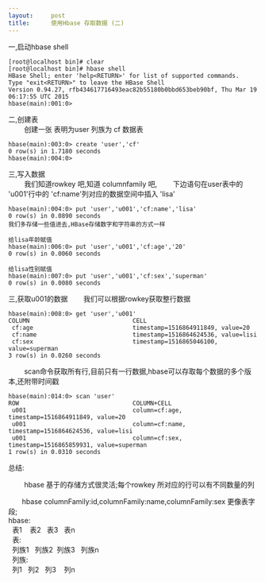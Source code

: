 ```yaml
---
layout:     post
title:      使用Hbase 存取数据 (二)
---
```

<div id="article_content" class="article_content clearfix csdn-tracking-statistics" data-pid="blog" data-mod="popu_307" data-dsm="post">
								            <link rel="stylesheet" href="https://csdnimg.cn/release/phoenix/template/css/ck_htmledit_views-f76675cdea.css">
						<div class="htmledit_views" id="content_views">
                
<p>一,启动hbase shell<br></p>
<pre><code class="language-html">[root@localhost bin]# clear
[root@localhost bin]# hbase shell
HBase Shell; enter 'help&lt;RETURN&gt;' for list of supported commands.
Type "exit&lt;RETURN&gt;" to leave the HBase Shell
Version 0.94.27, rfb434617716493eac82b55180b0bbd653beb90bf, Thu Mar 19 06:17:55 UTC 2015
hbase(main):001:0&gt; 
</code></pre>二,创建表<br><span class="space" style="display:inline-block;text-indent:2em;line-height:inherit;"> 创建一张 表明为user 列族为 cf 数据表</span><br><pre><code class="language-html">hbase(main):003:0&gt; create 'user','cf'
0 row(s) in 1.7180 seconds
hbase(main):004:0&gt; </code></pre>三,写入数据<br><span class="space" style="display:inline-block;text-indent:2em;line-height:inherit;"> 我们知道rowkey 吧,知道 columnfamily 吧,<span class="space" style="display:inline-block;text-indent:2em;line-height:inherit;"> </span>下边语句在user表中的
 'u001'行中的 'cf:name'列对应的数据空间中插入 'lisa' </span><pre><code class="language-html">hbase(main):004:0&gt; put 'user','u001','cf:name','lisa'
0 row(s) in 0.0890 seconds
我们多存储一些值进去,HBase存储数字和字符串的方式一样</code></pre><pre><code class="language-html">给lisa年龄赋值
hbase(main):006:0&gt; put 'user','u001','cf:age','20'
0 row(s) in 0.0060 seconds
</code></pre><pre><code class="language-html">给lisa性别赋值
hbase(main):007:0&gt; put 'user','u001','cf:sex','superman'
0 row(s) in 0.0080 seconds</code></pre>三,获取u001的数据<span class="space" style="display:inline-block;text-indent:2em;line-height:inherit;"> 我们可以根据rowkey获取整行数据</span><pre><code class="language-html">hbase(main):008:0&gt; get 'user','u001'
COLUMN                             CELL                                                                                               
 cf:age                            timestamp=1516864911849, value=20                                                                  
 cf:name                           timestamp=1516864624536, value=lisi                                                                
 cf:sex                            timestamp=1516865046100, value=superman                                            
3 row(s) in 0.0260 seconds</code></pre><span class="space" style="display:inline-block;text-indent:2em;line-height:inherit;"> scan命令获取所有行</span>,目前只有一行数据,hbase可以存取每个数据的多个版本,还附带时间戳<pre><code class="language-html">hbase(main):014:0&gt; scan 'user'
ROW                                COLUMN+CELL                                                                                        
 u001                              column=cf:age, timestamp=1516864911849, value=20                                                   
 u001                              column=cf:name, timestamp=1516864624536, value=lisi                                                
 u001                              column=cf:sex, timestamp=1516865859931, value=superman                                             
1 row(s) in 0.0310 seconds</code></pre>总结:<br><p><span class="space" style="display:inline-block;text-indent:2em;line-height:inherit;"> hbase 基于的存储方式很灵活;每个rowkey 所对应的行可以有不同数量的列</span></p>
<p><span class="space" style="display:inline-block;text-indent:2em;line-height:inherit;"></span>       hbase columnFamily:id,columnFamily:name,columnFamily:sex 更像表字段;<br>
hbase:<br>
 <span> </span>表1    表2   表3   表n <span>
</span><br>
 <span> </span>表:<br>
 <span> </span>列族1   列族2  列族3   列族n <span>
</span><br>
 <span> </span>列族:<br>
 <span> </span>列1   列2   列3    列n<br></p>
<p><span class="space" style="display:inline-block;text-indent:2em;line-height:inherit;"><span class="space" style="display:inline-block;text-indent:2em;line-height:inherit;"><span class="space" style="display:inline-block;text-indent:2em;line-height:inherit;"><br></span></span></span></p>
<p><span class="space" style="display:inline-block;text-indent:2em;line-height:inherit;"><span class="space" style="display:inline-block;text-indent:2em;line-height:inherit;"></span></span></p>
<p><span class="space" style="display:inline-block;text-indent:2em;line-height:inherit;"><br></span></p>
<p><span class="space" style="display:inline-block;text-indent:2em;line-height:inherit;"><br></span></p>
<p><span class="space" style="display:inline-block;text-indent:2em;line-height:inherit;"><br></span></p>
<p><span class="space" style="display:inline-block;text-indent:2em;line-height:inherit;"><br></span></p>
<p><br></p>
            </div>
                </div>